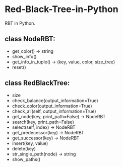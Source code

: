 # Red-Black-Tree-in-Python
RBT in Python.

## class NodeRBT:
  - get_color() -> string
  - show_info()
  - get_info_in_tuple() -> (key, value, color, size_tree)
  - reset()
  
 ## class RedBlackTree:
  - size
  - check_balance(output_information=True)
  - check_color(output_information=True)
  - check_all(self, output_information=True)
  - get_node(key, print_path=False) -> NodeRBT
  - search(key, print_path=False)
  - select(self, index) -> NodeRBT
  - get_predecessor(key) -> NodeRBT
  - get_successor(key) -> NodeRBT
  - insert(key, value)
  - delete(key)
  - str_single_path(node) -> string
  - show_paths()
  
